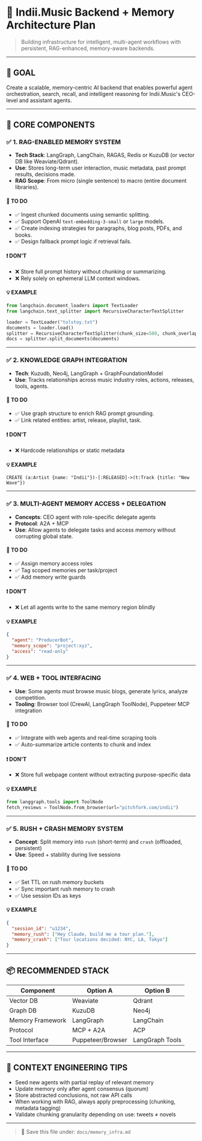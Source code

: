 # 🎵 Indii.Music Backend + Memory Architecture Plan

> Building infrastructure for intelligent, multi-agent workflows with persistent, RAG-enhanced, memory-aware backends.

---

## 🧠 GOAL

Create a scalable, memory-centric AI backend that enables powerful agent orchestration, search, recall, and intelligent reasoning for Indii.Music's CEO-level and assistant agents.

---

## 🧩 CORE COMPONENTS

### ✅ 1. RAG-ENABLED MEMORY SYSTEM

- **Tech Stack**: LangGraph, LangChain, RAGAS, Redis or KuzuDB (or vector DB like Weaviate/Qdrant).
- **Use**: Stores long-term user interaction, music metadata, past prompt results, decisions made.
- **RAG Scope**: From micro (single sentence) to macro (entire document libraries).

#### 📌 TO DO

- ✅ Ingest chunked documents using semantic splitting.
- ✅ Support OpenAI `text-embedding-3-small` or `large` models.
- ✅ Create indexing strategies for paragraphs, blog posts, PDFs, and books.
- ✅ Design fallback prompt logic if retrieval fails.

#### ❗ DON'T

- ❌ Store full prompt history without chunking or summarizing.
- ❌ Rely solely on ephemeral LLM context windows.

#### 💡 EXAMPLE

```python
from langchain.document_loaders import TextLoader
from langchain.text_splitter import RecursiveCharacterTextSplitter

loader = TextLoader("tolstoy.txt")
documents = loader.load()
splitter = RecursiveCharacterTextSplitter(chunk_size=500, chunk_overlap=50)
docs = splitter.split_documents(documents)
```

---

### ✅ 2. KNOWLEDGE GRAPH INTEGRATION

- **Tech**: Kuzudb, Neo4j, LangGraph + GraphFoundationModel
- **Use**: Tracks relationships across music industry roles, actions, releases, tools, agents.

#### 📌 TO DO

- ✅ Use graph structure to enrich RAG prompt grounding.
- ✅ Link related entities: artist, release, playlist, task.

#### ❗ DON'T

- ❌ Hardcode relationships or static metadata

#### 💡 EXAMPLE

```cypher
CREATE (a:Artist {name: "Indii"})-[:RELEASED]->(t:Track {title: "New Wave"})
```

---

### ✅ 3. MULTI-AGENT MEMORY ACCESS + DELEGATION

- **Concepts**: CEO agent with role-specific delegate agents
- **Protocol**: A2A + MCP
- **Use**: Allow agents to delegate tasks and access memory without corrupting global state.

#### 📌 TO DO

- ✅ Assign memory access roles
- ✅ Tag scoped memories per task/project
- ✅ Add memory write guards

#### ❗ DON'T

- ❌ Let all agents write to the same memory region blindly

#### 💡 EXAMPLE

```json
{
  "agent": "ProducerBot",
  "memory_scope": "project:xyz",
  "access": "read-only"
}
```

---

### ✅ 4. WEB + TOOL INTERFACING

- **Use**: Some agents must browse music blogs, generate lyrics, analyze competition.
- **Tooling**: Browser tool (CrewAI, LangGraph ToolNode), Puppeteer MCP integration

#### 📌 TO DO

- ✅ Integrate with web agents and real-time scraping tools
- ✅ Auto-summarize article contents to chunk and index

#### ❗ DON'T

- ❌ Store full webpage content without extracting purpose-specific data

#### 💡 EXAMPLE

```python
from langgraph.tools import ToolNode
fetch_reviews = ToolNode.from_browser(url="pitchfork.com/indii")
```

---

### ✅ 5. RUSH + CRASH MEMORY SYSTEM

- **Concept**: Split memory into `rush` (short-term) and `crash` (offloaded, persistent)
- **Use**: Speed + stability during live sessions

#### 📌 TO DO

- ✅ Set TTL on rush memory buckets
- ✅ Sync important rush memory to crash
- ✅ Use session IDs as keys

#### 💡 EXAMPLE

```json
{
  "session_id": "u1234",
  "memory_rush": ["Hey Claude, build me a tour plan."],
  "memory_crash": ["Tour locations decided: NYC, LA, Tokyo"]
}
```

---

## 📦 RECOMMENDED STACK

| Component        | Option A          | Option B        |
| ---------------- | ----------------- | --------------- |
| Vector DB        | Weaviate          | Qdrant          |
| Graph DB         | KuzuDB            | Neo4j           |
| Memory Framework | LangGraph         | LangChain       |
| Protocol         | MCP + A2A         | ACP             |
| Tool Interface   | Puppeteer/Browser | LangGraph Tools |

---

## 🧠 CONTEXT ENGINEERING TIPS

- Seed new agents with partial replay of relevant memory
- Update memory only after agent consensus (quorum)
- Store abstracted conclusions, not raw API calls
- When working with RAG, always apply preprocessing (chunking, metadata tagging)
- Validate chunking granularity depending on use: tweets ≠ novels

---

> 📁 Save this file under: `docs/memory_infra.md`
